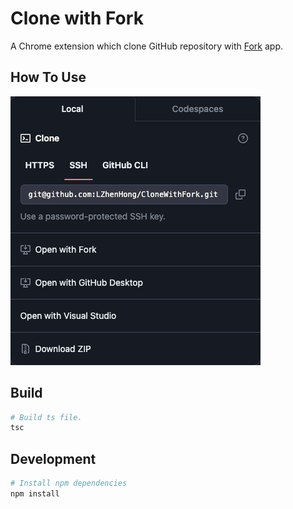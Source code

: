 # Clone with Fork

A Chrome extension which clone GitHub repository with [Fork](https://fork.dev/) app.

## How To Use

<img src="snapshot.png">

## Build

```bash
# Build ts file.
tsc
```

## Development

```bash
# Install npm dependencies
npm install
```
